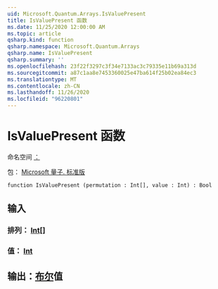 ```yaml
---
uid: Microsoft.Quantum.Arrays.IsValuePresent
title: IsValuePresent 函数
ms.date: 11/25/2020 12:00:00 AM
ms.topic: article
qsharp.kind: function
qsharp.namespace: Microsoft.Quantum.Arrays
qsharp.name: IsValuePresent
qsharp.summary: ''
ms.openlocfilehash: 23f22f3297c3f34e7133ac3c79335e11b69a313d
ms.sourcegitcommit: a87c1aa8e7453360025e47ba614f25b02ea84ec3
ms.translationtype: MT
ms.contentlocale: zh-CN
ms.lasthandoff: 11/26/2020
ms.locfileid: "96220801"
---
```

# <a name="isvaluepresent-function"></a>IsValuePresent 函数

命名空间 [：](xref:Microsoft.Quantum.Arrays)

包： [Microsoft 量子. 标准版](https://nuget.org/packages/Microsoft.Quantum.Standard)




```qsharp
function IsValuePresent (permutation : Int[], value : Int) : Bool
```


## <a name="input"></a>输入

### <a name="permutation--int"></a>排列： [Int](xref:microsoft.quantum.lang-ref.int)[]




### <a name="value--int"></a>值： [Int](xref:microsoft.quantum.lang-ref.int)





## <a name="output--bool"></a>输出：[布尔](xref:microsoft.quantum.lang-ref.bool)值

